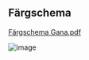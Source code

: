 
Färgschema
--------------
[Färgschema Gana.pdf](https://github.com/user-attachments/files/17658741/Fargschema.Gana.pdf)

![image](https://github.com/user-attachments/assets/0d878d9a-96b3-4dc4-9c27-35c1ba1bffdb)

